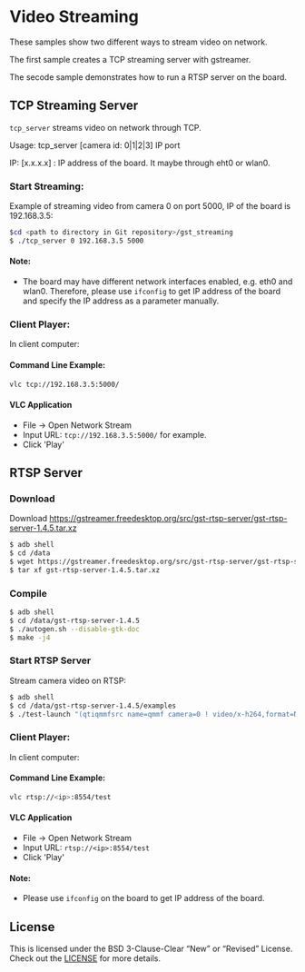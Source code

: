 # Video Streaming

These samples show two different ways to stream video on network.

The first sample creates a TCP streaming server with gstreamer.

The secode sample demonstrates how to run a RTSP server on the board.


## TCP Streaming Server

```tcp_server``` streams video on network through TCP.

Usage: tcp_server [camera id: 0|1|2|3] IP port

 IP: [x.x.x.x] : IP address of the board. It maybe through eht0 or wlan0.

### Start Streaming:

Example of streaming video from camera 0 on port 5000, IP of the board is 192.168.3.5:
``` bash
$cd <path to directory in Git repository>/gst_streaming
$ ./tcp_server 0 192.168.3.5 5000
```

#### Note:

+ The board may have different network interfaces enabled, e.g. eth0 and wlan0. Therefore, please use ```ifconfig``` to get IP address of the board and specify the IP address as a parameter manually. 

### Client Player:

In client computer:

#### Command Line Example:

```bash
vlc tcp://192.168.3.5:5000/
```

#### VLC Application

+ File -> Open Network Stream
+ Input URL: ```tcp://192.168.3.5:5000/``` for example.
+ Click 'Play'

## RTSP Server

### Download

Download https://gstreamer.freedesktop.org/src/gst-rtsp-server/gst-rtsp-server-1.4.5.tar.xz

```bash
$ adb shell
$ cd /data
$ wget https://gstreamer.freedesktop.org/src/gst-rtsp-server/gst-rtsp-server-1.4.5.tar.xz
$ tar xf gst-rtsp-server-1.4.5.tar.xz
```

### Compile

```bash
$ adb shell
$ cd /data/gst-rtsp-server-1.4.5
$ ./autogen.sh --disable-gtk-doc
$ make -j4
```

### Start RTSP Server

Stream camera video on RTSP:

```bash
$ adb shell
$ cd /data/gst-rtsp-server-1.4.5/examples
$ ./test-launch "(qtiqmmfsrc name=qmmf camera=0 ! video/x-h264,format=NV12,width=1920,height=1080,framerate=30/1 ! h264parse ! rtph264pay name=pay0 pt=96 )"
```

### Client Player:

In client computer:

#### Command Line Example:

```bash
vlc rtsp://<ip>:8554/test
```

#### VLC Application

+ File -> Open Network Stream
+ Input URL: ```rtsp://<ip>:8554/test```
+ Click 'Play'

#### Note:

+ Please use ```ifconfig``` on the board to get IP address of the board.

## License
This is licensed under the BSD 3-Clause-Clear “New” or “Revised” License. Check out the [LICENSE](../LICENSE) for more details.
